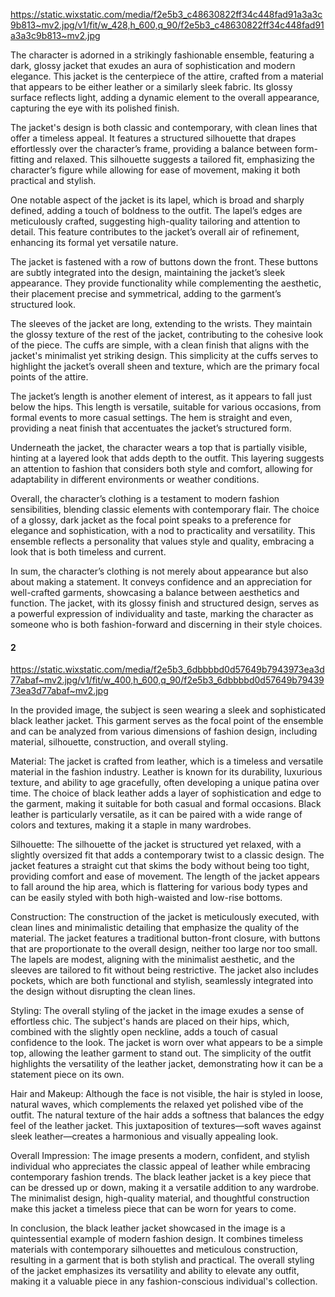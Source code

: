https://static.wixstatic.com/media/f2e5b3_c48630822ff34c448fad91a3a3c9b813~mv2.jpg/v1/fit/w_428,h_600,q_90/f2e5b3_c48630822ff34c448fad91a3a3c9b813~mv2.jpg

The character is adorned in a strikingly fashionable ensemble, featuring a dark, glossy jacket that exudes an aura of sophistication and modern elegance. This jacket is the centerpiece of the attire, crafted from a material that appears to be either leather or a similarly sleek fabric. Its glossy surface reflects light, adding a dynamic element to the overall appearance, capturing the eye with its polished finish.

The jacket's design is both classic and contemporary, with clean lines that offer a timeless appeal. It features a structured silhouette that drapes effortlessly over the character’s frame, providing a balance between form-fitting and relaxed. This silhouette suggests a tailored fit, emphasizing the character’s figure while allowing for ease of movement, making it both practical and stylish.

One notable aspect of the jacket is its lapel, which is broad and sharply defined, adding a touch of boldness to the outfit. The lapel’s edges are meticulously crafted, suggesting high-quality tailoring and attention to detail. This feature contributes to the jacket’s overall air of refinement, enhancing its formal yet versatile nature.

The jacket is fastened with a row of buttons down the front. These buttons are subtly integrated into the design, maintaining the jacket’s sleek appearance. They provide functionality while complementing the aesthetic, their placement precise and symmetrical, adding to the garment’s structured look.

The sleeves of the jacket are long, extending to the wrists. They maintain the glossy texture of the rest of the jacket, contributing to the cohesive look of the piece. The cuffs are simple, with a clean finish that aligns with the jacket's minimalist yet striking design. This simplicity at the cuffs serves to highlight the jacket’s overall sheen and texture, which are the primary focal points of the attire.

The jacket’s length is another element of interest, as it appears to fall just below the hips. This length is versatile, suitable for various occasions, from formal events to more casual settings. The hem is straight and even, providing a neat finish that accentuates the jacket’s structured form.

Underneath the jacket, the character wears a top that is partially visible, hinting at a layered look that adds depth to the outfit. This layering suggests an attention to fashion that considers both style and comfort, allowing for adaptability in different environments or weather conditions.

Overall, the character’s clothing is a testament to modern fashion sensibilities, blending classic elements with contemporary flair. The choice of a glossy, dark jacket as the focal point speaks to a preference for elegance and sophistication, with a nod to practicality and versatility. This ensemble reflects a personality that values style and quality, embracing a look that is both timeless and current.

In sum, the character’s clothing is not merely about appearance but also about making a statement. It conveys confidence and an appreciation for well-crafted garments, showcasing a balance between aesthetics and function. The jacket, with its glossy finish and structured design, serves as a powerful expression of individuality and taste, marking the character as someone who is both fashion-forward and discerning in their style choices.


####  2

https://static.wixstatic.com/media/f2e5b3_6dbbbbd0d57649b7943973ea3d77abaf~mv2.jpg/v1/fit/w_400,h_600,q_90/f2e5b3_6dbbbbd0d57649b7943973ea3d77abaf~mv2.jpg


In the provided image, the subject is seen wearing a sleek and sophisticated black leather jacket. This garment serves as the focal point of the ensemble and can be analyzed from various dimensions of fashion design, including material, silhouette, construction, and overall styling.

Material:
The jacket is crafted from leather, which is a timeless and versatile material in the fashion industry. Leather is known for its durability, luxurious texture, and ability to age gracefully, often developing a unique patina over time. The choice of black leather adds a layer of sophistication and edge to the garment, making it suitable for both casual and formal occasions. Black leather is particularly versatile, as it can be paired with a wide range of colors and textures, making it a staple in many wardrobes.

Silhouette:
The silhouette of the jacket is structured yet relaxed, with a slightly oversized fit that adds a contemporary twist to a classic design. The jacket features a straight cut that skims the body without being too tight, providing comfort and ease of movement. The length of the jacket appears to fall around the hip area, which is flattering for various body types and can be easily styled with both high-waisted and low-rise bottoms.

Construction:
The construction of the jacket is meticulously executed, with clean lines and minimalistic detailing that emphasize the quality of the material. The jacket features a traditional button-front closure, with buttons that are proportionate to the overall design, neither too large nor too small. The lapels are modest, aligning with the minimalist aesthetic, and the sleeves are tailored to fit without being restrictive. The jacket also includes pockets, which are both functional and stylish, seamlessly integrated into the design without disrupting the clean lines.

Styling:
The overall styling of the jacket in the image exudes a sense of effortless chic. The subject's hands are placed on their hips, which, combined with the slightly open neckline, adds a touch of casual confidence to the look. The jacket is worn over what appears to be a simple top, allowing the leather garment to stand out. The simplicity of the outfit highlights the versatility of the leather jacket, demonstrating how it can be a statement piece on its own.

Hair and Makeup:
Although the face is not visible, the hair is styled in loose, natural waves, which complements the relaxed yet polished vibe of the outfit. The natural texture of the hair adds a softness that balances the edgy feel of the leather jacket. This juxtaposition of textures—soft waves against sleek leather—creates a harmonious and visually appealing look.

Overall Impression:
The image presents a modern, confident, and stylish individual who appreciates the classic appeal of leather while embracing contemporary fashion trends. The black leather jacket is a key piece that can be dressed up or down, making it a versatile addition to any wardrobe. The minimalist design, high-quality material, and thoughtful construction make this jacket a timeless piece that can be worn for years to come.

In conclusion, the black leather jacket showcased in the image is a quintessential example of modern fashion design. It combines timeless materials with contemporary silhouettes and meticulous construction, resulting in a garment that is both stylish and practical. The overall styling of the jacket emphasizes its versatility and ability to elevate any outfit, making it a valuable piece in any fashion-conscious individual's collection.





#
